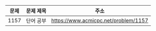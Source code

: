 | 문제 | 문제 제목 | 주소                                 |
| ---- | --------- | ------------------------------------ |
| 1157 | 단어 공부 | https://www.acmicpc.net/problem/1157 |

